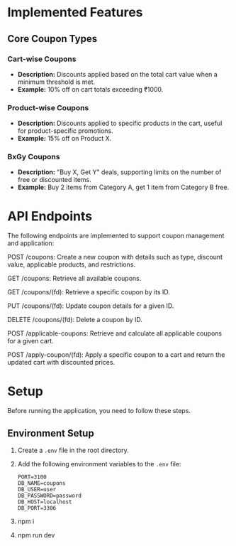 # Implemented Features

## Core Coupon Types

### Cart-wise Coupons
- **Description:** Discounts applied based on the total cart value when a minimum threshold is met.
- **Example:** 10% off on cart totals exceeding ₹1000.

### Product-wise Coupons
- **Description:** Discounts applied to specific products in the cart, useful for product-specific promotions.
- **Example:** 15% off on Product X.

### BxGy Coupons
- **Description:** "Buy X, Get Y" deals, supporting limits on the number of free or discounted items.
- **Example:** Buy 2 items from Category A, get 1 item from Category B free.

# API Endpoints

The following endpoints are implemented to support coupon management and application:

POST /coupons: Create a new coupon with details such as type, discount value, applicable products, and restrictions.

GET /coupons: Retrieve all available coupons.

GET /coupons/(fd): Retrieve a specific coupon by its ID.

PUT /coupons/(fd): Update coupon details for a given ID.

DELETE /coupons/(fd): Delete a coupon by ID.

POST /applicable-coupons: Retrieve and calculate all applicable coupons for a given cart.

POST /apply-coupon/(fd): Apply a specific coupon to a cart and return the updated cart with discounted prices.

# Setup

Before running the application, you need to follow these steps.

## Environment Setup

1. Create a `.env` file in the root directory.
2. Add the following environment variables to the `.env` file:

   ```plaintext
   PORT=3100
   DB_NAME=coupons
   DB_USER=user
   DB_PASSWORD=password
   DB_HOST=localhost
   DB_PORT=3306
3. npm i
4. npm run dev
